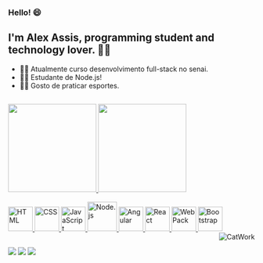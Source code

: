 ### Hello! :smile: 

## I'm Alex Assis, programming student and technology lover. 👨‍💻
 - 👨‍🎓 Atualmente curso desenvolvimento full-stack no senai.
 - 👨‍🎓 Estudante de Node.js!
 - 🏃‍♂️ Gosto de praticar esportes.
 ##
<div>
  <a href="https://github.com/Alex0224">
  <img height="180em" src="https://github-readme-stats.vercel.app/api?username=Alex0224&show_icons=true&theme=dark&include_all_commits=true&count_private=true"/>
  <img height="180em" src="https://github-readme-stats.vercel.app/api/top-langs/?username=Alex0224&layout=compact&langs_count=7&theme=dark"/>
</div>
<div style="display: inline_block"><br>
   <img src="https://cdn.jsdelivr.net/gh/devicons/devicon/icons/html5/html5-original.svg" height="50" width="50" alt="HTML" />
   <img src="https://cdn.jsdelivr.net/gh/devicons/devicon/icons/css3/css3-original.svg" height="50" width="50" alt="CSS" />
   <img src="https://cdn.jsdelivr.net/gh/devicons/devicon/icons/javascript/javascript-original.svg" height="50" width="50" alt="JavaScript" />
   <img src="https://cdn.jsdelivr.net/gh/devicons/devicon/icons/nodejs/nodejs-original-wordmark.svg" height="60" width="60" alt="Node.js" />
   <img src="https://cdn.jsdelivr.net/gh/devicons/devicon/icons/angularjs/angularjs-original.svg" height="50" width="50" alt="Angular" />
   <img src="https://cdn.jsdelivr.net/gh/devicons/devicon/icons/react/react-original.svg" height="50" width="50" alt="React" />
   <img src="https://cdn.jsdelivr.net/gh/devicons/devicon/icons/webpack/webpack-original.svg" height="50" width="50" alt="WebPack" />
   <img src="https://cdn.jsdelivr.net/gh/devicons/devicon/icons/bootstrap/bootstrap-plain.svg" height="50" width="50" alt="Bootstrap" />
  <img align="right" alt="CatWork" src="https://media.giphy.com/media/E6jscXfv3AkWQ/giphy.gif">
</div>
  
  ##
  
<div> 
  <a href="https://www.instagram.com/alexbiess_/" target="_blank"><img src="https://img.shields.io/badge/-Instagram-%23E4405F?style=for-the-badge&logo=instagram&logoColor=white" target="_blank"></a>
  <a href = "mailto:assis2004@gmail.com"><img src="https://img.shields.io/badge/-Gmail-%23333?style=for-the-badge&logo=gmail&logoColor=white" target="_blank"></a>
  <a href="https://www.linkedin.com/in/alex-assis04/" target="_blank"><img src="https://img.shields.io/badge/-LinkedIn-%230077B5?style=for-the-badge&logo=linkedin&logoColor=white" target="_blank"></a> 
</div>

